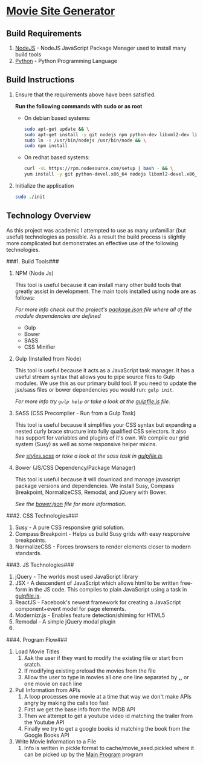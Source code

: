 [Movie Site Generator](../README.md)
==================================================

Build Requirements
--------------------------------------

1. [NodeJS](https://docs.npmjs.com/getting-started/installing-node) - NodeJS JavaScript Package Manager used to install many build tools
2. [Python](https://www.python.org/downloads/) - Python Programming Language

Build Instructions
--------------------------------------

1. Ensure that the requirements above have been satisfied.

	**Run the following commands with sudo or as root**

	* On debian based systems:
		```bash
		sudo apt-get update && \
		sudo apt-get install -y git nodejs npm python-dev libxml2-dev libxslt1-dev && \
		sudo ln -s /usr/bin/nodejs /usr/bin/node && \
		sudo npm install
		```
	
	* On redhat based systems:
		```bash
		curl -sL https://rpm.nodesource.com/setup | bash - && \
		yum install -y git python-devel.x86_64 nodejs libxml2-devel.x86_64 libxslt-devel.x86_64 gcc.x86_64
		```
2. Initialize the application

	```bash
	sudo ./init
	```

Technology Overview
--------------------------------------
As this project was academic I attempted to use as many
unfamiliar (but useful) technologies as possible. As a result
the build process is slightly more complicated but demonstrates an
effective use of the following technologies.

###1. Build Tools###
1. NPM (Node Js)

	This tool is useful because it can install many other build tools that greatly
	assist in development. The main tools installed using node are as follows:
	
	*For more info check out the project's [package.json](../package.json) file where all of the module dependencies are defined*
	* Gulp
	* Bower
	* SASS
	* CSS Minifier

2. Gulp (Installed from Node)

	This tool is useful because it acts as a JavaScript task manager. It has a useful
	stream syntax that allows you to pipe source files to Gulp modules. We use this as
	our primary build tool. If you need to update the jsx/sass files or bower dependencies
	you would run: ```gulp init```. 

	*For more info try ```gulp help``` or take a look at the [gulpfile.js](../gulpfile.js) file.*

3. SASS (CSS Precompiler - Run from a Gulp Task)

	This tool is useful because it simplifies your CSS syntax but expanding a nested curly
	brace structure into fully qualified CSS selectors. It also has support for variables
	and plugins of it's own. We compile our grid system (Susy) as well as some responsive
	helper mixins. 

	*See [styles.scss](../scss/styles.scss) or take a look at the sass task in [gulpfile.js](../gulpfile.js).*
4. Bower (JS/CSS Dependency/Package Manager)

	This tool is useful because it will download and manage javascript package
	versions and dependencies. We install Susy, Compass Breakpoint, NormalizeCSS, Remodal, and jQuery with Bower. 

	*See the [bower.json](../bower.json) file for more information.*

###2. CSS Technologies###
1. Susy - A pure CSS responsive grid solution.
2. Compass Breakpoint - Helps us build Susy grids with easy responsive breakpoints.
3. NormalizeCSS - Forces browsers to render elements closer to modern standards.

###3. JS Technologies###
1. jQuery - The worlds most used JavaScript library
2. JSX - A descendent of JavaScript which allows html to be written free-form in the JS code. This compiles to plain JavaScript using a task in [gulpfile.js](../gulpfile.js).
3. ReactJS - Facebook's newest framework for creating a JavaScript component+event model for page elements.
4. Modernizr.js - Enables feature detection/shiming for HTML5
5. Remodal - A simple jQuery modal plugin
6. 

###4. Program Flow###
1. Load Movie Titles
	1. Ask the user if they want to modify the existing file or start from sratch.
	2. If modifying existing preload the movies from the file
	3. Allow the user to type in movies all one one line separated by **,,** or one movie on each line
2. Pull Information from APIs
	1. A loop processes one movie at a time that way we don't make APIs angry by making the calls too fast
	2. First we get the base info from the IMDB API
	3. Then we attempt to get a youtube video id matching the trailer from the Youtube API
	4. Finally we try to get a google books id matching the book from the Google Books API
3. Write Movie Information to a File
	1. Info is written in pickle format to cache/movie_seed.pickled where it can be picked up by the [Main Program](site_generator.md) program
	
